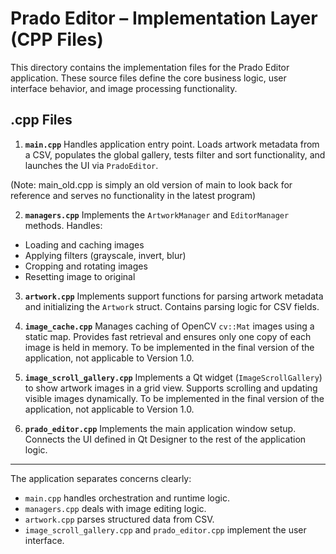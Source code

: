 # Prado Editor – Implementation Layer (CPP Files)

This directory contains the implementation files for the Prado Editor application. These source files define the core business logic, user interface behavior, and image processing functionality.

## .cpp Files

1. **`main.cpp`**
Handles application entry point. Loads artwork metadata from a CSV, populates the global gallery, tests filter and sort functionality, and launches the UI via `PradoEditor`.

(Note: main_old.cpp is simply an old version of main to look back for reference and serves no functionality in the latest program)

2. **`managers.cpp`**
Implements the `ArtworkManager` and `EditorManager` methods. Handles:

- Loading and caching images
- Applying filters (grayscale, invert, blur)
- Cropping and rotating images
- Resetting image to original

3. **`artwork.cpp`**
Implements support functions for parsing artwork metadata and initializing the `Artwork` struct. Contains parsing logic for CSV fields.

4. **`image_cache.cpp`**
Manages caching of OpenCV `cv::Mat` images using a static map. Provides fast retrieval and ensures only one copy of each image is held in memory. To be implemented in the final version of the application, not applicable to Version 1.0.

5. **`image_scroll_gallery.cpp`**
Implements a Qt widget (`ImageScrollGallery`) to show artwork images in a grid view. Supports scrolling and updating visible images dynamically. To be implemented in the final version of the application, not applicable to Version 1.0.

6. **`prado_editor.cpp`**
Implements the main application window setup. Connects the UI defined in Qt Designer to the rest of the application logic.

---


The application separates concerns clearly:

- `main.cpp` handles orchestration and runtime logic.
- `managers.cpp` deals with image editing logic.
- `artwork.cpp` parses structured data from CSV.
- `image_scroll_gallery.cpp` and `prado_editor.cpp` implement the user interface.

